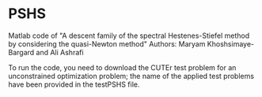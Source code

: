 # PSHS
Matlab code of "A descent family of the spectral Hestenes-Stiefel method by considering the quasi-Newton method" 
Authors: Maryam Khoshsimaye-Bargard and Ali Ashrafi


To run the code, you need to download the CUTEr test problem for an unconstrained optimization problem; the name of the applied test problems have been provided in the testPSHS file. 

